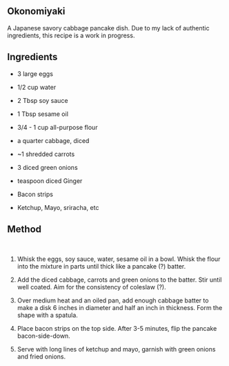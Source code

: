 Okonomiyaki
-----------

A Japanese savory cabbage pancake dish. Due to my lack of authentic ingredients,
this recipe is a work in progress.

Ingredients
-----------

-   3 large eggs

-   1/2 cup water

-   2 Tbsp soy sauce

-   1 Tbsp sesame oil

-   3/4 - 1 cup all-purpose flour

-   a quarter cabbage, diced

-   ~1 shredded carrots

-   3 diced green onions

-   teaspoon diced Ginger

-   Bacon strips

-   Ketchup, Mayo, sriracha, etc

Method
------

 

1.  Whisk the eggs, soy sauce, water, sesame oil in a bowl. Whisk the flour into
    the mixture in parts until thick like a pancake (?) batter.

2.  Add the diced cabbage, carrots and green onions to the batter. Stir until
    well coated. Aim for the consistency of coleslaw (?).

3.  Over medium heat and an oiled pan, add enough cabbage batter to make a disk
    6 inches in diameter and half an inch in thickness. Form the shape with a
    spatula.

4.  Place bacon strips on the top side. After 3-5 minutes, flip the pancake
    bacon-side-down.

5.  Serve with long lines of ketchup and mayo, garnish with green onions and
    fried onions.
